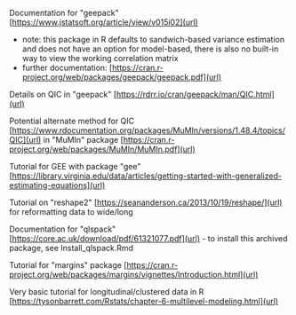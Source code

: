 Documentation for "geepack" [https://www.jstatsoft.org/article/view/v015i02](url) 
- note: this package in R defaults to sandwich-based variance estimation and does not have an option for model-based, there is also no built-in way to view the working correlation matrix
- further documentation: [https://cran.r-project.org/web/packages/geepack/geepack.pdf](url)

Details on QIC in "geepack" [https://rdrr.io/cran/geepack/man/QIC.html](url)

Potential alternate method for QIC [https://www.rdocumentation.org/packages/MuMIn/versions/1.48.4/topics/QIC](url) in "MuMIn" package [https://cran.r-project.org/web/packages/MuMIn/MuMIn.pdf](url)

Tutorial for GEE with package "gee" [https://library.virginia.edu/data/articles/getting-started-with-generalized-estimating-equations](url) 

Tutorial on "reshape2" [https://seananderson.ca/2013/10/19/reshape/](url) for reformatting data to wide/long

Documentation for "qlspack" [https://core.ac.uk/download/pdf/61321077.pdf](url) - to install this archived package, see Install_qlspack.Rmd

Tutorial for "margins" package [https://cran.r-project.org/web/packages/margins/vignettes/Introduction.html](url)

Very basic tutorial for longitudinal/clustered data in R [https://tysonbarrett.com/Rstats/chapter-6-multilevel-modeling.html](url)




